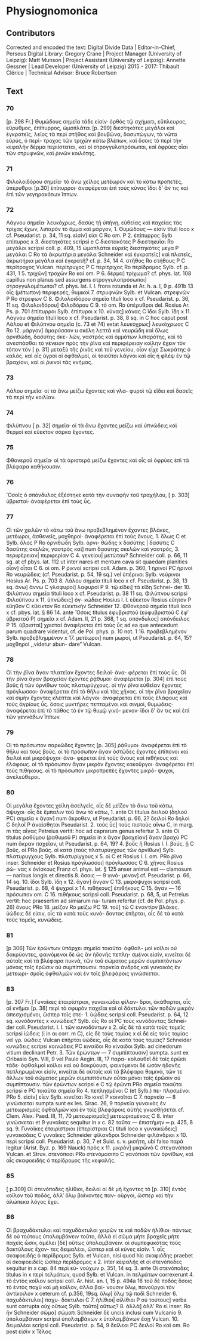 # Physiognomonica  

## Contributors  
Corrected and encoded the text: Digital Divide Data | Editor-in-Chief, Perseus Digital Library: Gregory Crane | Project Manager (University of Leipzig): Matt Munson | Project Assistant (University of Leipzig): Annette Gessner | Lead Developer (University of Leipzig) 2015 - 2017: Thibault Clérice | Technical Advisor: Bruce Robertson  

## Text  
### 70  
[p. 298 Fr.] Θυμώδους σημεῖα τάδε εἰσίν· ὀρθὸς τῷ σχήματι, εὔπλευρος, εὔρυθμος, ἐπίπυρρος, ὠμοπλάται [p. 299] διεστηκότες μεγάλοι καὶ ἐγκρατεῖς, λεῖος τὰ περὶ στῆθος καὶ βουβῶνα, δασυπώγων, τὰ νῶτα εὐρύς, ὁ περί- τροχος τῶν τριχῶν κάτω βλέπων, καὶ ὅσοις τὸ περὶ τὴν κεφαλὴν δέρμα περιίσταται, καὶ οἱ στρογγυλοπρόσωποι, καὶ ὀφρύες οἷαι τῶν στρυφνῶν, καὶ ῥινῶν κοιλότης.  
### 71  
Φιλολοιδόρου σημεῖα· τὸ ἄνω χεῖλος μετέωρον καὶ τὸ κάτω προπετές, ὑπέρυθροι [p.30] ἐπίπυρροι· ἀναφέρεται ἐπὶ τοὺς κύνας ἴδοι δʼ ἄν τις καὶ ἐπὶ τῶν γεγηρακότων ἵππων.  
### 72  
Λάγνου σημεῖα· λευκόχρως, δασὺς τῇ ὑπήνῃ, εὐθείας καὶ παχείας τὰς τρίχας ἔχων, λιπαρὸν τὸ ὄμμα καὶ μάργον, 1. Θυμώδους — εἰσίν tituli loco x cf. Pseudarist. p. 34, 11 sq. εἰσίν] εἰσι C Ro om. P 2. ἐπίπυρρος Sylb επίπυρος x 3. διεστηκότες scripsi e C διεστακότες P διεστηκυῖαι Ro μεγάλοι scripsi coll. p. 409, 15 ὠμοπλάται εὐρεῖς διεστηκότες μεγα P μεγάλαι C Ro τὰ ἀκρωτήρια μεγάλα Schneider καὶ ἐγκρατεῖς] καὶ πλατεῖς, ἀκρωτήρια μεγάλα καὶ ἐγκρατῆ? cf. p. 34, 14 4. στῆθος Ro στήθους P C περίτροχος Vulcan. περίτρυχος P C περίτριχος Ro περίδρομος Sylb. cf. p. 431, 1 5. τριχῶν] τροχῶν Ro καὶ om. P 6. δέρμα] τρίχωμα? cf. phys. lat. 108 capillus non planus sed assurgens στρογγυλοπρόσωποι] στρογγυλομέτωποι? cf. phys. lat. l. l. frons rotunda et Ar. h. a. I, 9 p. 491b 13 οἷς (μέτωπον) περιφερές, θυμικοί 7. στρυφνῶν Sylb. et Vulcan. στρεφνῶν P Ro στρεφων C 8. Φιλολοιδόρου σημεῖα tituli loco x cf. Pseudarist. p. 36, 11 sq. Φιλολοιδόρου] Φιλοδόρου C 9. τὸ om. Ro ὑπέρυθροι del. Rosius Ar. Ps. p. 701 ἐπίπυρροι Sylb. ἐπίπυροι x 10. κύνας] κάνας C ἴδοι Sylb. ἴδη x 11. Λάγνου σημεῖα tituli loco x cf. Pseudarist. p. 38, 8 sq. in C hoc caput post Λάλου et Φιλύπνου σημεῖα (c. 73 et 74) extat λευκόχρως| λευκόχρωος C Rο 12. μάργον] ἀμαρύσσον u σκέλη λεπτὰ καὶ νευρώδη καὶ ὅλως ὀρνιθώδη, δασύτης σκε- λῶν, γαστρὸς καὶ ὀμμάτων λιπαρότης, καὶ τὸ ἀνεσπάσθαι τὸ γένειον πρὸς τὴν ῥῖνα καὶ περιφέρειαν κοίλην ἔχειν τὸν τόπον τὸν [ p. 31] μεταξὺ τῆς ῥινὸς καὶ τοῦ γενείου, οἷον εἶχε Σωκράτης ὁ καλός. καὶ οἷς ὑγροὶ οἱ ὀφθαλμοί, οἱ τοιοῦτοι λάγνοι καὶ οἷς ἡ φλὲψ ἐν τῷ βραχίονι, καὶ οἱ ῥικνοὶ τὰς κνήμας.  
### 73  
Λάλου σημεῖα· οἱ τὰ ἄνω μείζω ἔχοντες καὶ γλα- φυροὶ τῷ εἴδει καὶ δασεῖς τὰ περὶ τὴν κοιλίαν.  
### 74  
Φιλύπνου [ p. 32] σημεῖα· οἱ τὰ ἄνω ἔχοντες μείζω καὶ ὑπνώδεις καὶ θερμοὶ καὶ εὔεκτον σάρκα ἔχοντες.  
### 75  
Φθονεροῦ σημεῖα· οἱ τὰ ἀριστερὰ μείζω ἔχοντες καὶ οἷς αἱ ὀφρύες ἐπὶ τὰ βλέφαρα καθήκουσιν.  
### 76  
Ὅσοῖς ὁ σπόνδυλος ἐξέστηκε κατὰ τὴν συναφὴν τοῦ τραχήλου, [ p. 303] ὑβρισταί· ἀναφέρεται ἐπὶ τοὺς ὗς.  
### 77  
Οἱ τῶν χειλῶν τὸ κάτω τοῦ ἄνω προβεβλημένον ἔχοντες βλάκες, μετέωροι, ἀσθενεῖς, μοχθηροί· ἀναφέρεται ἐπὶ τοὺς ὄνους. 1. ὅλως C et Sylb. ὅλος P Ro ὀρνιθώδη Sylb. ὀρνι- θώδης x δασύτης | δασύτις C δασύτης σκελῶν, γαστρὸς καὶ] num δασύτης σκελῶν καὶ γαστρός, 3. περιφέρειαν| περιφερίαν C 4. γενείου| μετώτου? Schneider coll. p. 66, 11 sq. at cf pbys. lat. 112 ut inter nares et mentum cava sit quaedam planities οἷον] οἷται C 6. οἱ om. P ῥικνοὶ scripsi coll. Adam. p. 360, 1 ἡρινοὶ PC ἠρινοὶ Ro νευρώδεις (cf. Pseudarist. p. 54, 19 sq.) vel ὑπέρινοι Sylb. νεύρινοι Hosius Ar. Ps. p. 703 8. Λάλου σημεῖα tituli loco x cf. Pseudarist. p. 38, 13 sq. ἄνω] ἄννω C γλαφυροὶ] λαφυροὶ P 9. τῷ εἴδει] τὰ εἴδη Schnei- der 10. Φιλύπνου σημεῖα tituli loco x cf. Pseudarist. p. 38 11 sq. Φιλύπνου scripsi Φιλούπνου x 11. ὑπνώδεις] ὀγ- κώδεις Hosius l. l. εὔεκτον Rosius εὔητον P εὔηθον C εὔεικτον Ro εὐεκτικὴν Schneider 12. Φθονεροῦ σημεῖα tituli loco x cf. pbys. lat. § 86 14. ante Ὅσοις titulus ἐφυβριστοῦ (εὐφυβριστοῦ C ἐφʼ ὑβριστοῦ P) σημεῖα x cf. Adam. II, 21 p. 368, 1 sq. σπόνδυλος] σπόνδειλος P 15. ὑβρισταί] χρισταί ἀναφέρεται ἐπὶ τοὺς ὗς ad ea que antecedunt parum quadrare videntur, cf. de Pol. phys. p. 10 not. 1 16. προβεβλημένον Sylb. προβεβλημμένον x 17. μετέωροι] num μωροί, ut Pseudarist. p. 64, 15? μοχθηροί ,,videtur abun- dare“ Vulcan.  
### 78  
Οἱ τὴν ῥῖνα ἄγαν πλατεῖαν ἔχοντες δειλοί· ἀνα- φέρεται ἐπὶ τοὺς ὗς. Οἱ τὴν ῥῖνα ἄγαν βραχεῖαν ἔχοντες ῥᾴθυμοι· ἀναφέρεται [p. 304] ἐπὶ τοὺς βοῦς ἢ τῶν ὀρνίθων τοὺς πλατυρύγχους. οἱ τὴν ῥῖνα εὐθεῖαν ἔχοντες πρόγλωσσοι· ἀναφέρεται ἐπὶ τὸ θῆλυ καὶ τὰς χῆνας. οἱ τὴν ῥῖνα βραχεῖαν καὶ σιμὴν ἔχοντες κλέπται καὶ λάγνοι· ἀναφέρεται ἐπὶ τοὺς ἐλάφους καὶ τοὺς ἀγρίους ὗς. ὅσοις μυκτῆρες πεπταμένοι καὶ σινμοί, θυμώδεις· ἀναφέρεται ἐπὶ τὸ πάθος τὸ ἐν τῷ θυμῷ γινό- μενον· ἴδοι δʼ ἄν τις καὶ ἐπὶ τῶν γεννάδων ἵππων.  
### 79  
Οἱ τὸ πρόσωπον σαρκῶδες ἔχοντες [p. 305] ῥᾴθυμοι· ἀναφέρεται ἐπὶ τὸ θῆλυ καὶ τοὺς βοῦς. οἱ τὸ πρόσωπον ἄγαν ὀστῶδες ἔχοντες ἐπίπονοι καὶ δειλοὶ καὶ μικρόψυχοι· ἀνα- φέρεται ἐπὶ τοὺς ὄνους καὶ πιθήκους καὶ ἐλάφους. οἱ τὸ πρόσωπον ἄγαν μικρὸν ἔχοντες κακοῦργοι· ἀναφέρεται ἐπὶ τοὺς πιθήκους. οἱ τὸ πρόσωπον μικροπρεπὲς ἔχοντες μικρό- ψυχοι, ἀνελεύθεροι.  
### 80  
Οἱ μεγάλα ἔχοντες χείλη ἀσελγεῖς, οἷς δὲ μεῖζον τὸ ἄνω τοῦ κάτω, ἄψυχοι· οἷς δὲ ἔμπαλιν τοῦ ἄνω τὸ κάτω, 1. ante Οἱ titulus δειλοῦ (δηλοῦ PC) σημεῖα x ἄγαν] num ἄκροθεν, ut Pseudarist. p. 66, 2? δειλοί Ro δηλοί C δηλοῖ P ἀναίσθητοι Pseudarist. 2. τοὺς ὗς] τοὺς πιστοὺς αἴνω C, in marg. m τὰς αἶγας Petreius vertit: hoc ad caprarum genus refertur 3. ante Οἱ titulus ῥαθύμου (ῥαθυμοῦ P) σημεῖα in x ἄγαν βραχεῖαν] ἄγαν βραχὺ PC num ἄκραν παχεῖαν, ut Pseudarist. p. 64, 19? 4. βοῦς ἢ Rosius l. l. βούς. ᾒ C βοῦς. οἱ PRo βοῦς. οἱ κατὰ (τοὺς πλατυρύγχους τῶν ὀρνίθων) Sylb. πλατυρυγχους Sylb. πλατυρίγχους x 5. οἱ C et Rosius l. l. om. PRo ῥῖνα inser. Schneider et Rosius πρόγλωσσοι] πρόγλωσσος C 6. χῆνας Rosius ῥώ- νας x ὀνίσκους Franz cf. phys. lat. § 125 anser animal est — clamosum — naribus longis et directis 8. ὅσοις — 9 γινό- μενον] cf. Pseudarist. p. 66, 14 sq. 10. ἴδοι Sylb. ἴδη x 12. ἄγαν] ἄνγαν C 13. μικρόψυχοι scripsi coll. Pseudarist. p. 68, 4 ψυχροί x 14. πιθήκους] ἐπιθήκους C 15. ἄγαν — 16 πρόσωπον om. C 16. πιθήκους scripsi coll. Pseudarist. p. 68, 5, ut Petreius vertit: hoc praesertim ad simiarum na- turam refertur (cf. de Pol. phys. p. 26) ὄνους PRo 18. μεῖζον Ro μείζω PC 19. τοῦ] τῶ C ἐναντίον βλάκες. ὑώδεις δέ εἰσιν, οἷς τὰ κατὰ τοὺς κυνό- δοντας ἐπῆρται, οἷς δὲ τὰ κατὰ τοὺς τομεῖς, κυνώδεις.  
### 81  
[p 306] Τῶν ἐρώντων ὑπάρχει σημεῖα τοιαῦτα· ὀφθαλ- μοὶ κοῖλοι οὐ δακρύοντες, φαινόμενοι δὲ ὡς ἂν ἡδονῆς πεπλη- σμένοι εἰσίν, κινεῖται δὲ αὐτοῖς καὶ τὰ βλέφαρα πυκνά, τῶν τοῦ σώματος μερῶν συμπιπτόντων μόνοις τοῖς ἐρῶσιν οὐ συμπίπτουσιν. πορνεία ἀνδρὸς καὶ γυναικὸς ἐν μετεωρι- σμοῖς ὀφθαλμῶν καὶ ἐν τοῖς βλεφάροις γινώσκεται.  
### 83  
[p. 307 Fr.] Γυναῖκες ἑταιρίστριαι, γυναικώδει φίλαν- δροι, ἀκάθαρτοι, αἷς αἱ κνῆμαι [p. 38] περὶ τὸ σφυρὸν παχεῖαι καὶ οἱ δάκτυλοι τῶν ποδῶν μικρὸν ἀπεσχισμένοι, ὥσπερ τοῖς στε- 1. ὑώδεις scripsi coll. Pseudarist. p. 64, 12 sq. κυνόδοντες x κυνώδεις? Sylb. οἷς Ro οἱ PC τοὺς κυνόδοντας Schnei- der coll. Pseudarist. l. l. τῶν κυνοδόντων x 2. οἷς δὲ τὰ κατὰ τοὺς τομεῖς scripsi ἰώδεις (ἰ in αι corr. m C), εἰς δὲ τοὺς τομίας x εἰ δὲ εἰς τοὺς τομίας vel γρ. ὑώδεις Vulcan ἐπῆρται ὑώδεις, οἷς δὲ κατὰ τοὺς τομίας? Schneider κυνώδεις scripsi κοινώδεις PC κιναίδοι Ro κίναιδοι Sylb. ad cinedorum vitium declinant Petr. 3. Τῶν ἐρώντων — 7 συμπίπτουσιν] sumpta. sunt ex Oribasio Syn. VIII, 9 vel Paulo Aegin. III, 17 παρα- κολουθεῖ δὲ τοῖς ἐρῶσι τάδε· ὀφθαλμοὶ κοῖλοι καὶ οὐ δακρύουσι, φαινόμενοι δὲ ὡσὰν ἡδονῆς πεπληρωμένοι εἰσίν, κινεῖται δὲ αὐτοῖς καὶ τὰ βλέφαρα θαμινά, τῶν τε ἄλλων τοῦ σώματος μερῶν συμπιπτόντων οὗτοι μόνοι τοῖς ἐρῶσιν οὐ συμπίπτουσιν. τῶν ἐρώντων scripsi e C τῷ ἐρῶντι PRo σημεῖα τοιαῦτα scripsi e PC τοιαῦτα σημεῖα Ro 4. πεπλησμένοι C (et Sylb.) πε- πλασμένοι PRo 5. εἰσίν] εἶεν Sylb. κινεῖται Ro κινεῖ P κοινοῖται C 7. πορνεία — 8 γινώσκεται sumpta sunt ex Ies. Sirac. 26, 9 πορνεία γυναικὸς ἐν μετεωρισμοῖς ὀφθαλμῶν καὶ ἐν τοῖς βλεφάροις αὐτῆς γνωσθήσεται cf. Clem. Alex. Paed. III, 11, 70 μετεωρισμοῖς] μετεωρισμένοις C 8. inter γινώσκεται et 9 γυναῖκες sequitur in x c. 82 ταῦτα — ἐπιστήμην ═ p. 425, 8 sq. 9. Γυναῖκες ἑταιρίστριαι (ἐπερίστριαι C) tituli loco x γυναικώδεις] γυναικόδεις C γυναῖκες Schneider φίλανδροι Schneider φιλάνδριοι x 10. περὶ scripsi coll. Pseudarist. p. 30, 7 et Suid. s. v. μισήτη, ubi falso παρά legitur (Arist. Byz. p. 169 Nauck) πρὸς x 11. μικρὸν] μικρῶνὸ C στεγανόποσι Vulcan. et Struv. στενόποσι PRo στενόμασιπο C γανόποσι τῶν ὀρνίθων, καὶ αἷς σκαφοειδὴς ὁ περίδρομος τῆς κεφαλῆς.  
### 85  
[ p.309] Οἱ στενόποδες ἠλίθιοι, δειλοί οἱ δὲ μὴ ἔχοντες τὸ [p. 310] ἐντὸς κοῖλον τοῦ ποδός, ἀλλʼ ὅλῳ βαίνοντες παν- οῦργοι, ὥσπερ καὶ τὴν ἀλώπεκα λόγος ἔχει.  
### 86  
Οἱ βραχυδάκτυλοι καὶ παχυδάκτυλοι χειρῶν τε καὶ ποδῶν ἠλίθιοι· πάντως δὲ οὐ τούτους ὑπολαμβάνειν τοῦτο, ἀλλὰ εἰ σῶμα μήτε βραχεῖς μήτε παχεῖς ὦσιν, ἀμέλει [δὲ] οὕτως ὑπολαμβάνειν. οἱ συμπεφυκότας τοὺς δακτύλους ἔχον- τες δειμαλέοι, ὥσπερ καὶ οἱ κύνες εἰσίν. 1. αἷς σκαφοειδὴς ὁ περίδρομος Sylb. et Vulcan, nisi quod hic σκαφιόδης praebet οἱ σκαφοειδεῖς ὥσπερ περίδρομος x 2. inter κεφαλῆς et οἱ στενόποδες sequitur in x cap. 84 περὶ εὐ- νούχων p. 351, 14 sq. 3. ante Οἱ στενόποδες titulus in x περὶ τελμάτων, quod Sylb. et Vulcan. in πελμάτων correxerunt 4. τὸ ἐντὸς κοῖλον scripsi coll. Ar. hist. an. I, 15 p. 494a 16 τοῦ δὲ ποδὸς ὅσοις τὸ ἐντὸς παχὺ καὶ μὴ κοῖλον, ἀλλὰ βαί- νουσιν ὅλῳ, πανοῦργοι τὸν ἀντίκοιλον x ceterum cf. p.356, 19sq. ὅλῳ] ὅλῳ τῷ ποδὶ Schneider 6. παχυδάκτυλοι] παχυ- δάκτυλοι C 7. ἠλίθιοι| οἱλίθιοι P οὐ τούτους] verba sunt corrupta οὐχ οὕτως Sylb. τοῦτο] οὕτως? 8. ἀλλὰ] ἀλλʼ Ro εἰ inser. Ro ἢν Schneider σῶμα] σώματι Schneider δὲ uncis inclusi cum Vulcanio 9. ὑπολαμβάνειν scripsi ὑπολαμβάνων x ὑπολαμβάνων ἔσῃ Vulcan. 10. δειμαλέοι scripsi coll. Pseudarist. p. 54, 9 δείλεοι PC δειλοὶ Ro καὶ om. Ro post εἰσίν x Τέλος  

